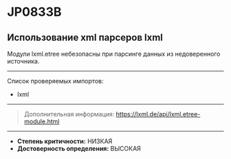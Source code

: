 # JP0833B
## Использование xml парсеров lxml
Модули lxml.etree небезопасны при парсинге данных из недоверенного источника.


---
Список проверяемых импортов:

* lxml

---
> Дополнительная информация:
> <https://lxml.de/api/lxml.etree-module.html>
---
* __Степень критичности:__ НИЗКАЯ
* __Достоверность определения:__ ВЫСОКАЯ